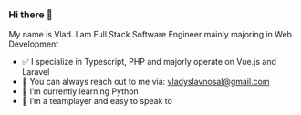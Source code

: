 ### Hi there 👋



My name is Vlad. I am Full Stack Software Engineer mainly majoring in Web Development

- ✅ I specialize in Typescript, PHP and majorly operate on Vue.js and Laravel
- 💬 You can always reach out to me via: <a href="mailto:vladyslavnosal@gmail.com">vladyslavnosal@gmail.com</a>
- 🌱 I’m currently learning Python 
- 👯 I’m a teamplayer and easy to speak to
